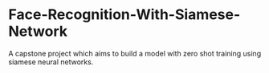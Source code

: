 # Face-Recognition-With-Siamese-Network
A capstone project which aims to build a model with zero shot training using siamese neural networks.
